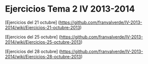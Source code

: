 Ejercicios Tema 2 IV 2013-2014
==============================

[Ejercicios del 21 octubre] (https://github.com/franvalverde/IV-2013-2014/wiki/Ejercicios-21-octubre-2013)

[Ejercicios del 25 octubre] (https://github.com/franvalverde/IV-2013-2014/wiki/Ejercicios-25-octubre-2013)

[Ejercicios del 28 octubre] (https://github.com/franvalverde/IV-2013-2014/wiki/Ejercicios-28-octubre-2013)

